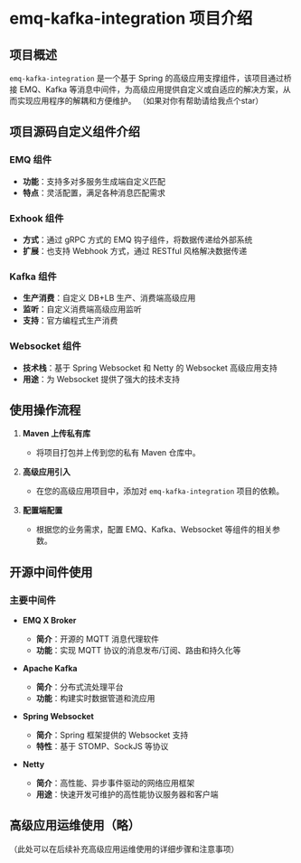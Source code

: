 # emq-kafka-integration 项目介绍

## 项目概述

`emq-kafka-integration` 是一个基于 Spring 的高级应用支撑组件，该项目通过桥接 EMQ、Kafka 等消息中间件，为高级应用提供自定义或自适应的解决方案，从而实现应用程序的解耦和方便维护。
（如果对你有帮助请给我点个star）
## 项目源码自定义组件介绍

### EMQ 组件

- **功能**：支持多对多服务生成端自定义匹配
- **特点**：灵活配置，满足各种消息匹配需求

### Exhook 组件

- **方式**：通过 gRPC 方式的 EMQ 钩子组件，将数据传递给外部系统
- **扩展**：也支持 Webhook 方式，通过 RESTful 风格解决数据传递

### Kafka 组件

- **生产消费**：自定义 DB+LB 生产、消费端高级应用
- **监听**：自定义消费端高级应用监听
- **支持**：官方编程式生产消费

### Websocket 组件

- **技术栈**：基于 Spring Websocket 和 Netty 的 Websocket 高级应用支持
- **用途**：为 Websocket 提供了强大的技术支持

## 使用操作流程

1. **Maven 上传私有库**
   - 将项目打包并上传到您的私有 Maven 仓库中。

2. **高级应用引入**
   - 在您的高级应用项目中，添加对 `emq-kafka-integration` 项目的依赖。

3. **配置端配置**
   - 根据您的业务需求，配置 EMQ、Kafka、Websocket 等组件的相关参数。

## 开源中间件使用

### 主要中间件

- **EMQ X Broker**
  - **简介**：开源的 MQTT 消息代理软件
  - **功能**：实现 MQTT 协议的消息发布/订阅、路由和持久化等

- **Apache Kafka**
  - **简介**：分布式流处理平台
  - **功能**：构建实时数据管道和流应用

- **Spring Websocket**
  - **简介**：Spring 框架提供的 Websocket 支持
  - **特性**：基于 STOMP、SockJS 等协议

- **Netty**
  - **简介**：高性能、异步事件驱动的网络应用框架
  - **用途**：快速开发可维护的高性能协议服务器和客户端

## 高级应用运维使用（略）

（此处可以在后续补充高级应用运维使用的详细步骤和注意事项）
